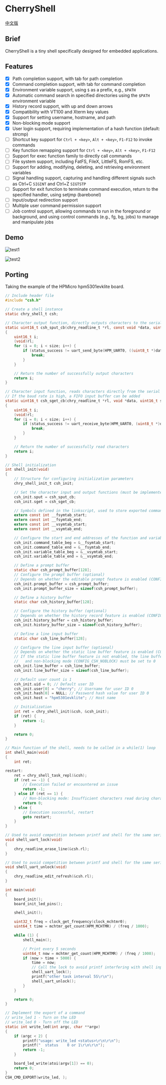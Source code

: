 # CherryShell

[中文版](./README_zh.md)

## Brief

CherryShell is a tiny shell specifically designed for embedded applications.

## Features
- [x] Path completion support, with tab for path completion
- [x] Command completion support, with tab for command completion
- [x] Environment variable support, using `$` as a prefix, e.g., `$PATH`
- [x] Automatic command search in specified directories using the `$PATH` environment variable
- [x] History record support, with up and down arrows
- [x] Compatibility with VT100 and Xterm key values
- [x] Support for setting username, hostname, and path
- [x] Non-blocking mode support
- [x] User login support, requiring implementation of a hash function (default: strcmp)
- [ ] Shortcut key support for `Ctrl + <key>`, `Alt + <key>`, `F1-F12` to invoke commands
- [ ] Key function remapping support for `Ctrl + <key>`, `Alt + <key>`, `F1-F12`
- [ ] Support for exec function family to directly call commands
- [ ] File system support, including FatFS, FileX, LittleFS, RomFS, etc.
- [ ] Support for adding, modifying, deleting, and retrieving environment variables
- [ ] Signal handling support, capturing and handling different signals such as Ctrl+C ``SIGINT`` and Ctrl+Z ``SIGTSTP``
- [ ] Support for exit function to terminate command execution, return to the specified handler, using setjmp (barebonel)
- [ ] Input/output redirection support
- [ ] Multiple user command permission support
- [ ] Job control support, allowing commands to run in the foreground or background, and using control commands (e.g., fg, bg, jobs) to manage and manipulate jobs

## Demo

![test1](./doc/test1.png)

![test2](./doc/test2.png)

## Porting

Taking the example of the HPMicro hpm5301evklite board.

``` c
// Include header file
#include "csh.h"

// Create a shell instance
static chry_shell_t csh;

```

``` c
// Character output function, directly outputs characters to the serial port
static uint16_t csh_sput_cb(chry_readline_t *rl, const void *data, uint16_t size)
{
    uint16_t i;
    (void)rl;
    for (i = 0; i < size; i++) {
        if (status_success != uart_send_byte(HPM_UART0, ((uint8_t *)data)[i])) {
            break;
        }
    }

    // Return the number of successfully output characters
    return i;
}

```

``` c
// Character input function, reads characters directly from the serial port
// If the baud rate is high, a FIFO input buffer can be added
static uint16_t csh_sget_cb(chry_readline_t *rl, void *data, uint16_t size)
{
    uint16_t i;
    (void)rl;
    for (i = 0; i < size; i++) {
        if (status_success != uart_receive_byte(HPM_UART0, (uint8_t *)data + i)) {
            break;
        }
    }

    // Return the number of successfully read characters
    return i;
}

```

``` c
// Shell initialization
int shell_init(void)
{
    // Structure for configuring initialization parameters
    chry_shell_init_t csh_init;

    // Set the character input and output functions (must be implemented)
    csh_init.sput = csh_sput_cb;
    csh_init.sget = csh_sget_cb;

    // Symbols defined in the linkscript, used to store exported commands and variables
    extern const int __fsymtab_start;
    extern const int __fsymtab_end;
    extern const int __vsymtab_start;
    extern const int __vsymtab_end;

    // Configure the start and end addresses of the function and variable tables (must be implemented)
    csh_init.command_table_beg = &__fsymtab_start;
    csh_init.command_table_end = &__fsymtab_end;
    csh_init.variable_table_beg = &__vsymtab_start;
    csh_init.variable_table_end = &__vsymtab_end;

    // Define a prompt buffer
    static char csh_prompt_buffer[128];
    // Configure the prompt buffer (optional)
    // Depends on whether the editable prompt feature is enabled (CONFIG_CSH_PROMPTEDIT)
    csh_init.prompt_buffer = csh_prompt_buffer;
    csh_init.prompt_buffer_size = sizeof(csh_prompt_buffer);

    // Define a history buffer
    static char csh_history_buffer[128];

    // Configure the history buffer (optional)
    // Depends on whether the history record feature is enabled (CONFIG_CSH_LNBUFF_STATIC)
    csh_init.history_buffer = csh_history_buffer;
    csh_init.history_buffer_size = sizeof(csh_history_buffer);

    // Define a line input buffer
    static char csh_line_buffer[128];

    // Configure the line input buffer (optional)
    // Depends on whether the static line buffer feature is enabled (CONFIG_CSH_LNBUFF_STATIC)
    // If the static line buffer feature is not enabled, the line buffer will exist on the stack,
    //   and non-blocking mode (CONFIG_CSH_NOBLOCK) must be set to 0
    csh_init.line_buffer = csh_line_buffer;
    csh_init.line_buffer_size = sizeof(csh_line_buffer);

    // Default user count is 1
    csh_init.uid = 0; // Default user ID
    csh_init.user[0] = "cherry"; // Username for user ID 0
    csh_init.hash[0] = NULL; // Password hash value for user ID 0
    csh_init.host = "hpm5301evklite"; // Host name

    // Initialization
    int ret = chry_shell_init(&csh, &csh_init);
    if (ret) {
        return -1;
    }

    return 0;
}

```

``` c
// Main function of the shell, needs to be called in a while(1) loop
int shell_main(void)
{
    int ret;

restart:
    ret = chry_shell_task_repl(&csh);
    if (ret == -1) {
        // Execution failed or encountered an issue
        return -1;
    } else if (ret == 1) {
        // Non-blocking mode: Insufficient characters read during character input, return to perform other user tasks
        return 0;
    } else {
        // Execution successful, restart
        goto restart;
    }
}
```

``` c
// Used to avoid competition between printf and shell for the same serial port, called before printf
void shell_uart_lock(void)
{
    chry_readline_erase_line(&csh.rl);
}

// Used to avoid competition between printf and shell for the same serial port, called after printf
void shell_uart_unlock(void)
{
    chry_readline_edit_refresh(&csh.rl);
}
```

``` c
int main(void)
{
    board_init();
    board_init_led_pins();

    shell_init();

    uint32_t freq = clock_get_frequency(clock_mchtmr0);
    uint64_t time = mchtmr_get_count(HPM_MCHTMR) / (freq / 1000);

    while (1) {
        shell_main();

        // Print every 5 seconds
        uint64_t now = mchtmr_get_count(HPM_MCHTMR) / (freq / 1000);
        if (now > time + 5000) {
            time = now;
            // Call the lock to avoid printf interfering with shell input
            shell_uart_lock();
            printf("other task interval 5S\r\n");
            shell_uart_unlock();
        }
    }

    return 0;
}

```

``` c
// Implement the export of a command
// write_led 1 - Turn on the LED
// write_led 0 - Turn off the LED
static int write_led(int argc, char **argv)
{
    if (argc < 2) {
        printf("usage: write_led <status>\r\n\r\n");
        printf("  status    0 or 1\r\n\r\n");
        return -1;
    }

    board_led_write(atoi(argv[1]) == 0);
    return 0;
}
CSH_CMD_EXPORT(write_led, );

```
